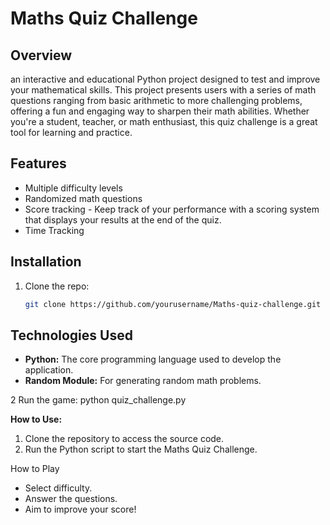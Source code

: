 # Maths Quiz Challenge

## Overview
 an interactive and educational Python project designed to test and improve your mathematical skills. This project presents users with a series of math questions ranging from basic arithmetic to more challenging problems, offering a fun and engaging way to sharpen their math abilities.  Whether you're a student, teacher, or math enthusiast, this quiz challenge is a great tool for learning and practice.
 
## Features
- Multiple difficulty levels
- Randomized math questions
- Score tracking -  Keep track of your performance with a scoring system that displays your results at the end of the quiz.
- Time Tracking

## Installation
1. Clone the repo:
   ```bash
   git clone https://github.com/yourusername/Maths-quiz-challenge.git

## Technologies Used
- **Python:** The core programming language used to develop the application.
- **Random Module:** For generating random math problems.

2 Run the game:
   python quiz_challenge.py

 **How to Use:**
 1. Clone the repository to access the source code.
 2. Run the Python script to start the Maths Quiz Challenge.

How to Play
- Select difficulty.
- Answer the questions.
- Aim to improve your score!

